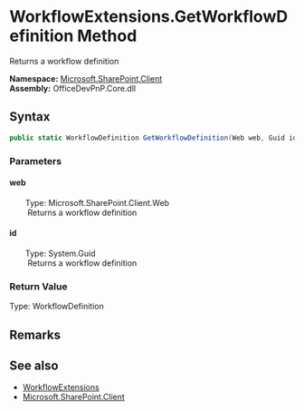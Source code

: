 # WorkflowExtensions.GetWorkflowDefinition Method  
 Returns a workflow definition   

**Namespace:** [Microsoft.SharePoint.Client](Microsoft.SharePoint.Client.md)  
**Assembly:** OfficeDevPnP.Core.dll  
## Syntax
```C#
public static WorkflowDefinition GetWorkflowDefinition(Web web, Guid id)
```
### Parameters
#### web  
&emsp;&emsp;Type: Microsoft.SharePoint.Client.Web  
&emsp;&emsp; Returns a workflow definition   

  

#### id  
&emsp;&emsp;Type: System.Guid  
&emsp;&emsp; Returns a workflow definition   

  

### Return Value
Type: WorkflowDefinition  
  


## Remarks
  
## See also
- [WorkflowExtensions](Microsoft.SharePoint.Client.WorkflowExtensions.md) 
- [Microsoft.SharePoint.Client](Microsoft.SharePoint.Client.md) 
